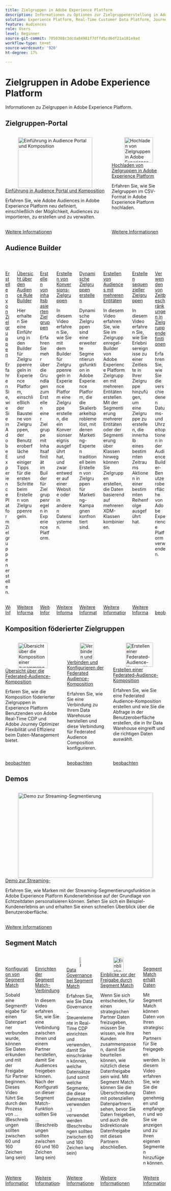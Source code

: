 ```yaml
---
title: Zielgruppen in Adobe Experience Platform
description: Informationen zu Optionen zur Zielgruppenerstellung in Adobe Experience Platform
solution: Experience Platform, Real-Time Customer Data Platform, Journey Optimizer
feature: Audiences
role: Users
level: Beginner
source-git-commit: 7050388c3dcda84981f7dffd5cd6df21a101e9ad
workflow-type: tm+mt
source-wordcount: '920'
ht-degree: 17%

---
```


# Zielgruppen in Adobe Experience Platform

Informationen zu Zielgruppen in Adobe Experience Platform.

## Zielgruppen-Portal

<!-- CARDS
* introduction-to-audience-portal-and-composition.md
* upload-audiences.md
-->
<!-- START CARDS HTML - DO NOT MODIFY BY HAND -->
<div class="columns">
    <div class="column is-half-tablet is-half-desktop is-one-third-widescreen" aria-label="Introduction to Audience Portal and Composition">
        <div class="card" style="height: 100%; display: flex; flex-direction: column; height: 100%;">
            <div class="card-image">
                <figure class="image x-is-16by9">
                    <a href="introduction-to-audience-portal-and-composition.md" title="Einführung in Audience Portal und Komposition" target="_blank" rel="referrer">
                        <img class="is-bordered-r-small" src="https://video.tv.adobe.com/v/3423366/?format=jpeg&nocache=1740173577252&captions=ger" alt="Einführung in Audience Portal und Komposition"
                             style="width: 100%; aspect-ratio: 16 / 9; object-fit: cover; overflow: hidden; display: block; margin: auto;">
                    </a>
                </figure>
            </div>
            <div class="card-content is-padded-small" style="display: flex; flex-direction: column; flex-grow: 1; justify-content: space-between;">
                <div class="top-card-content">
                    <p class="headline is-size-6 has-text-weight-bold">
                        <a href="introduction-to-audience-portal-and-composition.md" target="_blank" rel="referrer" title="Einführung in Audience Portal und Komposition">Einführung in Audience Portal und Komposition</a>
                    </p>
                    <p class="is-size-6">Erfahren Sie, wie Adobe Audiences in Adobe Experience Platform neu definiert, einschließlich der Möglichkeit, Audiences zu importieren, zu erstellen und zu verwalten.</p>
                </div>
                <a href="introduction-to-audience-portal-and-composition.md" target="_blank" rel="referrer" class="spectrum-Button spectrum-Button--outline spectrum-Button--primary spectrum-Button--sizeM" style="align-self: flex-start; margin-top: 1rem;">
                    <span class="spectrum-Button-label has-no-wrap has-text-weight-bold">Weitere Informationen</span>
                </a>
            </div>
        </div>
    </div>
    <div class="column is-half-tablet is-half-desktop is-one-third-widescreen" aria-label="Upload audiences into Adobe Experience Platform">
        <div class="card" style="height: 100%; display: flex; flex-direction: column; height: 100%;">
            <div class="card-image">
                <figure class="image x-is-16by9">
                    <a href="upload-audiences.md" title="Hochladen von Zielgruppen in Adobe Experience Platform" target="_blank" rel="referrer">
                        <img class="is-bordered-r-small" src="https://video.tv.adobe.com/v/3423357/?format=jpeg&nocache=1740173577237&captions=ger" alt="Hochladen von Zielgruppen in Adobe Experience Platform"
                             style="width: 100%; aspect-ratio: 16 / 9; object-fit: cover; overflow: hidden; display: block; margin: auto;">
                    </a>
                </figure>
            </div>
            <div class="card-content is-padded-small" style="display: flex; flex-direction: column; flex-grow: 1; justify-content: space-between;">
                <div class="top-card-content">
                    <p class="headline is-size-6 has-text-weight-bold">
                        <a href="upload-audiences.md" target="_blank" rel="referrer" title="Hochladen von Zielgruppen in Adobe Experience Platform">Hochladen von Zielgruppen in Adobe Experience Platform</a>
                    </p>
                    <p class="is-size-6">Erfahren Sie, wie Sie Zielgruppen im CSV-Format in Adobe Experience Platform hochladen.</p>
                </div>
                <a href="upload-audiences.md" target="_blank" rel="referrer" class="spectrum-Button spectrum-Button--outline spectrum-Button--primary spectrum-Button--sizeM" style="align-self: flex-start; margin-top: 1rem;">
                    <span class="spectrum-Button-label has-no-wrap has-text-weight-bold">Weitere Informationen</span>
                </a>
            </div>
        </div>
    </div>
</div>
<!-- END CARDS HTML - DO NOT MODIFY BY HAND -->

## Audience Builder

<!-- CARDS
* audience-builder/create-audiences.md
* audience-builder/audience-builder/create-audiences-with-b2b-data.md
* audience-builder/audience-builder/create-audiences-from-existing-audiences.md
* audience-builder/audience-rule-builder-overview.md
* audience-builder/create-content-based-audiences.md
* audience-builder/create-conversion-audiences.md
* audience-builder/create-dynamic-audiences.md
* audience-builder/create-multi-entity-audiences.md
* audience-builder/create-sequential-audiences.md
* audience-builder/time-constraints.md
-->
<!-- START CARDS HTML - DO NOT MODIFY BY HAND -->
<div class="columns">
    <div class="column is-half-tablet is-half-desktop is-one-third-widescreen" aria-label="Create audiences">
        <div class="card" style="height: 100%; display: flex; flex-direction: column; height: 100%;">
            <div class="card-image">
                <figure class="image x-is-16by9">
                    <a href="audience-builder/create-audiences.md" title="Erstellen von Zielgruppen" target="_blank" rel="referrer">
                        <img class="is-bordered-r-small" src="https://video.tv.adobe.com/v/31580?format=jpeg&nocache=1740173578323&captions=ger" alt="Erstellen von Zielgruppen"
                             style="width: 100%; aspect-ratio: 16 / 9; object-fit: cover; overflow: hidden; display: block; margin: auto;">
                    </a>
                </figure>
            </div>
            <div class="card-content is-padded-small" style="display: flex; flex-direction: column; flex-grow: 1; justify-content: space-between;">
                <div class="top-card-content">
                    <p class="headline is-size-6 has-text-weight-bold">
                        <a href="audience-builder/create-audiences.md" target="_blank" rel="referrer" title="Erstellen von Zielgruppen">Erstellen von Zielgruppen</a>
                    </p>
                    <p class="is-size-6">Erfahren Sie, wie Sie in Adobe Experience Platform Zielgruppen erstellen.</p>
                </div>
                <a href="audience-builder/create-audiences.md" target="_blank" rel="referrer" class="spectrum-Button spectrum-Button--outline spectrum-Button--primary spectrum-Button--sizeM" style="align-self: flex-start; margin-top: 1rem;">
                    <span class="spectrum-Button-label has-no-wrap has-text-weight-bold">Weitere Informationen</span>
                </a>
            </div>
        </div>
    </div>
    <div class="column is-half-tablet is-half-desktop is-one-third-widescreen" aria-label="Audience rule builder overview">
        <div class="card" style="height: 100%; display: flex; flex-direction: column; height: 100%;">
            <div class="card-image">
                <figure class="image x-is-16by9">
                    <a href="audience-builder/audience-rule-builder-overview.md" title="Übersicht über den Builder für Zielgruppenregeln" target="_blank" rel="referrer">
                        <img class="is-bordered-r-small" src="https://video.tv.adobe.com/v/333301/?format=jpeg&nocache=1740173578357" alt="Übersicht über den Builder für Zielgruppenregeln"
                             style="width: 100%; aspect-ratio: 16 / 9; object-fit: cover; overflow: hidden; display: block; margin: auto;">
                    </a>
                </figure>
            </div>
            <div class="card-content is-padded-small" style="display: flex; flex-direction: column; flex-grow: 1; justify-content: space-between;">
                <div class="top-card-content">
                    <p class="headline is-size-6 has-text-weight-bold">
                        <a href="audience-builder/audience-rule-builder-overview.md" target="_blank" rel="referrer" title="Übersicht über den Builder für Zielgruppenregeln">Übersicht über den Audience Rule Builder</a>
                    </p>
                    <p class="is-size-6">Hier erhalten Sie eine Einführung in den Builder für Zielgruppenregeln in Experience Platform, einschließlich der Bausteine von Zielgruppen, der Benutzeroberfläche und einiger Tipps für die ersten Schritte beim Erstellen von Zielgruppenregeln.</p>
                </div>
                <a href="audience-builder/audience-rule-builder-overview.md" target="_blank" rel="referrer" class="spectrum-Button spectrum-Button--outline spectrum-Button--primary spectrum-Button--sizeM" style="align-self: flex-start; margin-top: 1rem;">
                    <span class="spectrum-Button-label has-no-wrap has-text-weight-bold">Weitere Informationen</span>
                </a>
            </div>
        </div>
    </div>
    <div class="column is-half-tablet is-half-desktop is-one-third-widescreen" aria-label="Create content-based audiences">
        <div class="card" style="height: 100%; display: flex; flex-direction: column; height: 100%;">
            <div class="card-image">
                <figure class="image x-is-16by9">
                    <a href="audience-builder/create-content-based-audiences.md" title="Erstellen von inhaltsbasierten Zielgruppen" target="_blank" rel="referrer">
                        <img class="is-bordered-r-small" src="https://video.tv.adobe.com/v/333302/?format=jpeg&nocache=1740173578346" alt="Erstellen von inhaltsbasierten Zielgruppen"
                             style="width: 100%; aspect-ratio: 16 / 9; object-fit: cover; overflow: hidden; display: block; margin: auto;">
                    </a>
                </figure>
            </div>
            <div class="card-content is-padded-small" style="display: flex; flex-direction: column; flex-grow: 1; justify-content: space-between;">
                <div class="top-card-content">
                    <p class="headline is-size-6 has-text-weight-bold">
                        <a href="audience-builder/create-content-based-audiences.md" target="_blank" rel="referrer" title="Erstellen von inhaltsbasierten Zielgruppen">Erstellen von inhaltsbasierten Zielgruppen</a>
                    </p>
                    <p class="is-size-6">Erfahren Sie mehr über die Grundlagen zum Erstellen einer Zielgruppe mit Inhaltsaffinität im Builder für Zielgruppenregeln in Experience Platform.</p>
                </div>
                <a href="audience-builder/create-content-based-audiences.md" target="_blank" rel="referrer" class="spectrum-Button spectrum-Button--outline spectrum-Button--primary spectrum-Button--sizeM" style="align-self: flex-start; margin-top: 1rem;">
                    <span class="spectrum-Button-label has-no-wrap has-text-weight-bold">Weitere Informationen</span>
                </a>
            </div>
        </div>
    </div>
    <div class="column is-half-tablet is-half-desktop is-one-third-widescreen" aria-label="Create conversion audiences">
        <div class="card" style="height: 100%; display: flex; flex-direction: column; height: 100%;">
            <div class="card-image">
                <figure class="image x-is-16by9">
                    <a href="audience-builder/create-conversion-audiences.md" title="Erstellen von Konversionszielgruppen" target="_blank" rel="referrer">
                        <img class="is-bordered-r-small" src="https://video.tv.adobe.com/v/333303/?format=jpeg&nocache=1740173578309" alt="Erstellen von Konversionszielgruppen"
                             style="width: 100%; aspect-ratio: 16 / 9; object-fit: cover; overflow: hidden; display: block; margin: auto;">
                    </a>
                </figure>
            </div>
            <div class="card-content is-padded-small" style="display: flex; flex-direction: column; flex-grow: 1; justify-content: space-between;">
                <div class="top-card-content">
                    <p class="headline is-size-6 has-text-weight-bold">
                        <a href="audience-builder/create-conversion-audiences.md" target="_blank" rel="referrer" title="Erstellen von Konversionszielgruppen">Erstellen von Konversions-Zielgruppen</a>
                    </p>
                    <p class="is-size-6">In diesem Video erfahren Sie, wie Sie mit dem Builder für Zielgruppenregeln in Experience Platform eine Zielgruppe erstellen, die ein Konversionsereignis ausgeführt hat, und zwar entweder auf einer Website oder in anderen Datensystemen.</p>
                </div>
                <a href="audience-builder/create-conversion-audiences.md" target="_blank" rel="referrer" class="spectrum-Button spectrum-Button--outline spectrum-Button--primary spectrum-Button--sizeM" style="align-self: flex-start; margin-top: 1rem;">
                    <span class="spectrum-Button-label has-no-wrap has-text-weight-bold">Weitere Informationen</span>
                </a>
            </div>
        </div>
    </div>
    <div class="column is-half-tablet is-half-desktop is-one-third-widescreen" aria-label="Create dynamic audiences">
        <div class="card" style="height: 100%; display: flex; flex-direction: column; height: 100%;">
            <div class="card-image">
                <figure class="image x-is-16by9">
                    <a href="audience-builder/create-dynamic-audiences.md" title="Dynamische Zielgruppen erstellen" target="_blank" rel="referrer">
                        <img class="is-bordered-r-small" src="https://video.tv.adobe.com/v/34307?format=jpeg&nocache=1740173578383&captions=ger" alt="Dynamische Zielgruppen erstellen"
                             style="width: 100%; aspect-ratio: 16 / 9; object-fit: cover; overflow: hidden; display: block; margin: auto;">
                    </a>
                </figure>
            </div>
            <div class="card-content is-padded-small" style="display: flex; flex-direction: column; flex-grow: 1; justify-content: space-between;">
                <div class="top-card-content">
                    <p class="headline is-size-6 has-text-weight-bold">
                        <a href="audience-builder/create-dynamic-audiences.md" target="_blank" rel="referrer" title="Dynamische Zielgruppen erstellen">Dynamische Zielgruppen erstellen</a>
                    </p>
                    <p class="is-size-6">Dynamische Zielgruppen sind eine erweiterte Segmentierungsfunktion in Adobe Experience Platform, die die Skalierbarkeitsprobleme löst, mit denen Marketing-Experten traditionell beim Erstellen von Zielgruppen für Marketing-Kampagnen konfrontiert sind.</p>
                </div>
                <a href="audience-builder/create-dynamic-audiences.md" target="_blank" rel="referrer" class="spectrum-Button spectrum-Button--outline spectrum-Button--primary spectrum-Button--sizeM" style="align-self: flex-start; margin-top: 1rem;">
                    <span class="spectrum-Button-label has-no-wrap has-text-weight-bold">Weitere Informationen</span>
                </a>
            </div>
        </div>
    </div>
    <div class="column is-half-tablet is-half-desktop is-one-third-widescreen" aria-label="Create multi-entity audiences">
        <div class="card" style="height: 100%; display: flex; flex-direction: column; height: 100%;">
            <div class="card-image">
                <figure class="image x-is-16by9">
                    <a href="audience-builder/create-multi-entity-audiences.md" title="Erstellen von Audiences mit mehreren Entitäten" target="_blank" rel="referrer">
                        <img class="is-bordered-r-small" src="https://video.tv.adobe.com/v/32179?format=jpeg&nocache=1740173578335" alt="Erstellen von Audiences mit mehreren Entitäten"
                             style="width: 100%; aspect-ratio: 16 / 9; object-fit: cover; overflow: hidden; display: block; margin: auto;">
                    </a>
                </figure>
            </div>
            <div class="card-content is-padded-small" style="display: flex; flex-direction: column; flex-grow: 1; justify-content: space-between;">
                <div class="top-card-content">
                    <p class="headline is-size-6 has-text-weight-bold">
                        <a href="audience-builder/create-multi-entity-audiences.md" target="_blank" rel="referrer" title="Erstellen von Audiences mit mehreren Entitäten">Erstellen von Audiences mit mehreren Entitäten</a>
                    </p>
                    <p class="is-size-6">In diesem Video erfahren Sie, wie Sie im Zielgruppenregel-Builder von Adobe Experience Platform Zielgruppen mit mehreren Entitäten erstellen.  Mit der Segmentierung mehrerer Entitäten oder der Segmentierung über Klassen hinweg können Sie Zielgruppen erstellen, die Daten basierend auf mehreren XDM-Klassen kombinieren.</p>
                </div>
                <a href="audience-builder/create-multi-entity-audiences.md" target="_blank" rel="referrer" class="spectrum-Button spectrum-Button--outline spectrum-Button--primary spectrum-Button--sizeM" style="align-self: flex-start; margin-top: 1rem;">
                    <span class="spectrum-Button-label has-no-wrap has-text-weight-bold">Weitere Informationen</span>
                </a>
            </div>
        </div>
    </div>
    <div class="column is-half-tablet is-half-desktop is-one-third-widescreen" aria-label="Create sequential audiences">
        <div class="card" style="height: 100%; display: flex; flex-direction: column; height: 100%;">
            <div class="card-image">
                <figure class="image x-is-16by9">
                    <a href="audience-builder/create-sequential-audiences.md" title="Erstellen sequenzieller Zielgruppen" target="_blank" rel="referrer">
                        <img class="is-bordered-r-small" src="https://video.tv.adobe.com/v/333305/?format=jpeg&nocache=1740173578395" alt="Erstellen sequenzieller Zielgruppen"
                             style="width: 100%; aspect-ratio: 16 / 9; object-fit: cover; overflow: hidden; display: block; margin: auto;">
                    </a>
                </figure>
            </div>
            <div class="card-content is-padded-small" style="display: flex; flex-direction: column; flex-grow: 1; justify-content: space-between;">
                <div class="top-card-content">
                    <p class="headline is-size-6 has-text-weight-bold">
                        <a href="audience-builder/create-sequential-audiences.md" target="_blank" rel="referrer" title="Erstellen sequenzieller Zielgruppen">Erstellen sequenzieller Zielgruppen</a>
                    </p>
                    <p class="is-size-6">In diesem Video erfahren Sie, wie Sie Erlebnisereignisse zu einer Zeitleiste in Ihrer Zielgruppe hinzufügen, um eine Zielgruppe zu erstellen, die innerhalb eines bestimmten Zeitraums Aktionen in einer bestimmten Reihenfolge ausgeführt hat.</p>
                </div>
                <a href="audience-builder/create-sequential-audiences.md" target="_blank" rel="referrer" class="spectrum-Button spectrum-Button--outline spectrum-Button--primary spectrum-Button--sizeM" style="align-self: flex-start; margin-top: 1rem;">
                    <span class="spectrum-Button-label has-no-wrap has-text-weight-bold">Weitere Informationen</span>
                </a>
            </div>
        </div>
    </div>
    <div class="column is-half-tablet is-half-desktop is-one-third-widescreen" aria-label="Use time constraints in audience definitions">
        <div class="card" style="height: 100%; display: flex; flex-direction: column; height: 100%;">
            <div class="card-image">
                <figure class="image x-is-16by9">
                    <a href="audience-builder/time-constraints.md" title="Verwenden von Zeitbeschränkungen in Zielgruppendefinitionen" target="_blank" rel="referrer">
                        <img class="is-bordered-r-small" src="https://video.tv.adobe.com/v/3432259/?format=jpeg&nocache=1740173578369" alt="Verwenden von Zeitbeschränkungen in Zielgruppendefinitionen"
                             style="width: 100%; aspect-ratio: 16 / 9; object-fit: cover; overflow: hidden; display: block; margin: auto;">
                    </a>
                </figure>
            </div>
            <div class="card-content is-padded-small" style="display: flex; flex-direction: column; flex-grow: 1; justify-content: space-between;">
                <div class="top-card-content">
                    <p class="headline is-size-6 has-text-weight-bold">
                        <a href="audience-builder/time-constraints.md" target="_blank" rel="referrer" title="Verwenden von Zeitbeschränkungen in Zielgruppendefinitionen">Verwenden von Zeitbeschränkungen in Zielgruppendefinitionen</a>
                    </p>
                    <p class="is-size-6">Erfahren Sie, wie Sie die verschiedenen Datums- und Uhrzeitoptionen in der Audience Builder-Benutzeroberfläche von Adobe Experience Platform verwenden.</p>
                </div>
                <a href="audience-builder/time-constraints.md" target="_blank" rel="referrer" class="spectrum-Button spectrum-Button--outline spectrum-Button--primary spectrum-Button--sizeM" style="align-self: flex-start; margin-top: 1rem;">
                    <span class="spectrum-Button-label has-no-wrap has-text-weight-bold">beobachten</span>
                </a>
            </div>
        </div>
    </div>
</div>
<!-- END CARDS HTML - DO NOT MODIFY BY HAND -->

## Komposition föderierter Zielgruppen

<!-- CARDS
* fac/overview-of-federated-audience-composition.md
* fac/connect-and-configure-federated-audience-composition.md
* fac/create-a-federated-audience-composition.md
-->
<!-- START CARDS HTML - DO NOT MODIFY BY HAND -->
<div class="columns">
    <div class="column is-half-tablet is-half-desktop is-one-third-widescreen" aria-label="Overview of Federated Audience Composition">
        <div class="card" style="height: 100%; display: flex; flex-direction: column; height: 100%;">
            <div class="card-image">
                <figure class="image x-is-16by9">
                    <a href="fac/overview-of-federated-audience-composition.md" title="Übersicht über die Komposition einer zusammengeführten Zielgruppe" target="_blank" rel="referrer">
                        <img class="is-bordered-r-small" src="https://video.tv.adobe.com/v/3450894/?captions=ger&format=jpeg&nocache=1740173579477" alt="Übersicht über die Komposition einer zusammengeführten Zielgruppe"
                             style="width: 100%; aspect-ratio: 16 / 9; object-fit: cover; overflow: hidden; display: block; margin: auto;">
                    </a>
                </figure>
            </div>
            <div class="card-content is-padded-small" style="display: flex; flex-direction: column; flex-grow: 1; justify-content: space-between;">
                <div class="top-card-content">
                    <p class="headline is-size-6 has-text-weight-bold">
                        <a href="fac/overview-of-federated-audience-composition.md" target="_blank" rel="referrer" title="Übersicht über die Komposition einer zusammengeführten Zielgruppe">Übersicht über die Federated-Audience-Komposition</a>
                    </p>
                    <p class="is-size-6">Erfaren Sie, wie die Komposition föderierter Zielgruppen in Experience Platform Benutzenden von Adobe Real-Time CDP und Adobe Journey Optimizer Flexibilität und Effizienz beim Daten-Management bietet. </p>
                </div>
                <a href="fac/overview-of-federated-audience-composition.md" target="_blank" rel="referrer" class="spectrum-Button spectrum-Button--outline spectrum-Button--primary spectrum-Button--sizeM" style="align-self: flex-start; margin-top: 1rem;">
                    <span class="spectrum-Button-label has-no-wrap has-text-weight-bold">beobachten</span>
                </a>
            </div>
        </div>
    </div>
    <div class="column is-half-tablet is-half-desktop is-one-third-widescreen" aria-label="Connect and configure Federated Audience Composition">
        <div class="card" style="height: 100%; display: flex; flex-direction: column; height: 100%;">
            <div class="card-image">
                <figure class="image x-is-16by9">
                    <a href="fac/connect-and-configure-federated-audience-composition.md" title="Verbinden und Konfigurieren der Federated Audience-Komposition" target="_blank" rel="referrer">
                        <img class="is-bordered-r-small" src="https://video.tv.adobe.com/v/3451565/?captions=ger&format=jpeg&nocache=1740173579488" alt="Verbinden und Konfigurieren der Federated Audience-Komposition"
                             style="width: 100%; aspect-ratio: 16 / 9; object-fit: cover; overflow: hidden; display: block; margin: auto;">
                    </a>
                </figure>
            </div>
            <div class="card-content is-padded-small" style="display: flex; flex-direction: column; flex-grow: 1; justify-content: space-between;">
                <div class="top-card-content">
                    <p class="headline is-size-6 has-text-weight-bold">
                        <a href="fac/connect-and-configure-federated-audience-composition.md" target="_blank" rel="referrer" title="Verbinden und Konfigurieren der Federated Audience-Komposition">Verbinden und Konfigurieren der Federated Audience-Komposition</a>
                    </p>
                    <p class="is-size-6">Erfahren Sie, wie Sie eine Verbindung zu Ihrem Data Warehouse herstellen und diese Verbindung für Federated Audience Composition konfigurieren.</p>
                </div>
                <a href="fac/connect-and-configure-federated-audience-composition.md" target="_blank" rel="referrer" class="spectrum-Button spectrum-Button--outline spectrum-Button--primary spectrum-Button--sizeM" style="align-self: flex-start; margin-top: 1rem;">
                    <span class="spectrum-Button-label has-no-wrap has-text-weight-bold">beobachten</span>
                </a>
            </div>
        </div>
    </div>
    <div class="column is-half-tablet is-half-desktop is-one-third-widescreen" aria-label="Create a Federated Audience Composition">
        <div class="card" style="height: 100%; display: flex; flex-direction: column; height: 100%;">
            <div class="card-image">
                <figure class="image x-is-16by9">
                    <a href="fac/create-a-federated-audience-composition.md" title="Erstellen einer Federated-Audience-Komposition" target="_blank" rel="referrer">
                        <img class="is-bordered-r-small" src="https://video.tv.adobe.com/v/3448587/?format=jpeg&nocache=1740173579467&captions=ger" alt="Erstellen einer Federated-Audience-Komposition"
                             style="width: 100%; aspect-ratio: 16 / 9; object-fit: cover; overflow: hidden; display: block; margin: auto;">
                    </a>
                </figure>
            </div>
            <div class="card-content is-padded-small" style="display: flex; flex-direction: column; flex-grow: 1; justify-content: space-between;">
                <div class="top-card-content">
                    <p class="headline is-size-6 has-text-weight-bold">
                        <a href="fac/create-a-federated-audience-composition.md" target="_blank" rel="referrer" title="Erstellen einer Federated-Audience-Komposition">Erstellen einer Federated-Audience-Komposition</a>
                    </p>
                    <p class="is-size-6">Erfahren Sie, wie Sie eine Federated Audience-Komposition erstellen und wie Sie die Abfrage in der Benutzeroberfläche erstellen, die in Ihr Data Warehouse eingreift und die richtigen Daten auswählt.</p>
                </div>
                <a href="fac/create-a-federated-audience-composition.md" target="_blank" rel="referrer" class="spectrum-Button spectrum-Button--outline spectrum-Button--primary spectrum-Button--sizeM" style="align-self: flex-start; margin-top: 1rem;">
                    <span class="spectrum-Button-label has-no-wrap has-text-weight-bold">beobachten</span>
                </a>
            </div>
        </div>
    </div>
</div>
<!-- END CARDS HTML - DO NOT MODIFY BY HAND -->

## Demos

<!-- CARDS
* streaming-segmentation-demo.md
-->
<!-- START CARDS HTML - DO NOT MODIFY BY HAND -->
<div class="columns">
    <div class="column is-half-tablet is-half-desktop is-one-third-widescreen" aria-label="Streaming Segmentation demo">
        <div class="card" style="height: 100%; display: flex; flex-direction: column; height: 100%;">
            <div class="card-image">
                <figure class="image x-is-16by9">
                    <a href="streaming-segmentation-demo.md" title="Demo zur Streaming-Segmentierung" target="_blank" rel="referrer">
                        <img class="is-bordered-r-small" src="https://video.tv.adobe.com/v/40063?format=jpeg&nocache=1740173579663&captions=ger" alt="Demo zur Streaming-Segmentierung"
                             style="width: 100%; aspect-ratio: 16 / 9; object-fit: cover; overflow: hidden; display: block; margin: auto;">
                    </a>
                </figure>
            </div>
            <div class="card-content is-padded-small" style="display: flex; flex-direction: column; flex-grow: 1; justify-content: space-between;">
                <div class="top-card-content">
                    <p class="headline is-size-6 has-text-weight-bold">
                        <a href="streaming-segmentation-demo.md" target="_blank" rel="referrer" title="Demo zur Streaming-Segmentierung">Demo zur Streaming-</a>
                    </p>
                    <p class="is-size-6">Erfahren Sie, wie Marken mit der Streaming-Segmentierungsfunktion in Adobe Experience Platform Kundenerlebnisse auf der Grundlage von Echtzeitdaten personalisieren können. Sehen Sie sich ein Beispiel-Kundenerlebnis an und erhalten Sie einen schnellen Überblick über die Benutzeroberfläche.</p>
                </div>
                <a href="streaming-segmentation-demo.md" target="_blank" rel="referrer" class="spectrum-Button spectrum-Button--outline spectrum-Button--primary spectrum-Button--sizeM" style="align-self: flex-start; margin-top: 1rem;">
                    <span class="spectrum-Button-label has-no-wrap has-text-weight-bold">Weitere Informationen</span>
                </a>
            </div>
        </div>
    </div>
</div>
<!-- END CARDS HTML - DO NOT MODIFY BY HAND -->

## Segment Match

<!-- CARDS
* ../segments/segment-match-configuration-flow.md
* ../segments/segment-match-connection-setup.md
* ../segments/segment-match-data-governance.md
* ../segments/segment-match-pre-share-insights.md
* ../segments/segment-match-receiving-data.md
-->
<!-- START CARDS HTML - DO NOT MODIFY BY HAND -->
<div class="columns">
    <div class="column is-half-tablet is-half-desktop is-one-third-widescreen" aria-label="Segment Match configuration flow">
        <div class="card" style="height: 100%; display: flex; flex-direction: column; height: 100%;">
            <div class="card-image">
                <figure class="image x-is-16by9">
                    <a href="../segments/segment-match-configuration-flow.md" title="Konfiguration von Segment Match" target="_blank" rel="referrer">
                        <img class="is-bordered-r-small" src="https://video.tv.adobe.com/v/3411815/?format=jpeg&nocache=1740173579850&captions=ger" alt="Konfiguration von Segment Match"
                             style="width: 100%; aspect-ratio: 16 / 9; object-fit: cover; overflow: hidden; display: block; margin: auto;">
                    </a>
                </figure>
            </div>
            <div class="card-content is-padded-small" style="display: flex; flex-direction: column; flex-grow: 1; justify-content: space-between;">
                <div class="top-card-content">
                    <p class="headline is-size-6 has-text-weight-bold">
                        <a href="../segments/segment-match-configuration-flow.md" target="_blank" rel="referrer" title="Konfiguration von Segment Match">Konfiguration von Segment Match</a>
                    </p>
                    <p class="is-size-6">Sobald eine Segmentfreigabe für einen Datenpartner verbunden wurde, können Sie Daten erkunden und mit der Freigabe für Partner beginnen. Dieses Video führt Sie durch den Prozess von … (Beschreibungen sollten zwischen 60 und 160 Zeichen lang sein)</p>
                </div>
                <a href="../segments/segment-match-configuration-flow.md" target="_blank" rel="referrer" class="spectrum-Button spectrum-Button--outline spectrum-Button--primary spectrum-Button--sizeM" style="align-self: flex-start; margin-top: 1rem;">
                    <span class="spectrum-Button-label has-no-wrap has-text-weight-bold">Weitere Informationen</span>
                </a>
            </div>
        </div>
    </div>
    <div class="column is-half-tablet is-half-desktop is-one-third-widescreen" aria-label="Segment Match connection setup">
        <div class="card" style="height: 100%; display: flex; flex-direction: column; height: 100%;">
            <div class="card-image">
                <figure class="image x-is-16by9">
                    <a href="../segments/segment-match-connection-setup.md" title="Einrichten der Segment Match-Verbindung" target="_blank" rel="referrer">
                        <img class="is-bordered-r-small" src="https://video.tv.adobe.com/v/3413523/?format=jpeg&nocache=1740173579840&captions=ger" alt="Einrichten der Segment Match-Verbindung"
                             style="width: 100%; aspect-ratio: 16 / 9; object-fit: cover; overflow: hidden; display: block; margin: auto;">
                    </a>
                </figure>
            </div>
            <div class="card-content is-padded-small" style="display: flex; flex-direction: column; flex-grow: 1; justify-content: space-between;">
                <div class="top-card-content">
                    <p class="headline is-size-6 has-text-weight-bold">
                        <a href="../segments/segment-match-connection-setup.md" target="_blank" rel="referrer" title="Einrichten der Segment Match-Verbindung">Einrichten der Segment Match-Verbindung</a>
                    </p>
                    <p class="is-size-6">In diesem Video erfahren Sie, wie Sie eine Verbindung zwischen Ihnen und einem Partner herstellen, damit Sie Audiences freigeben können. Nach der Konfiguration dieser Segment Match-Funktion sollten Sie … (Beschreibungen sollten zwischen 60 und 160 Zeichen lang sein)</p>
                </div>
                <a href="../segments/segment-match-connection-setup.md" target="_blank" rel="referrer" class="spectrum-Button spectrum-Button--outline spectrum-Button--primary spectrum-Button--sizeM" style="align-self: flex-start; margin-top: 1rem;">
                    <span class="spectrum-Button-label has-no-wrap has-text-weight-bold">Weitere Informationen</span>
                </a>
            </div>
        </div>
    </div>
    <div class="column is-half-tablet is-half-desktop is-one-third-widescreen" aria-label="Segment Match data governance">
        <div class="card" style="height: 100%; display: flex; flex-direction: column; height: 100%;">
            <div class="card-image">
                <figure class="image x-is-16by9">
                    <a href="../segments/segment-match-data-governance.md" title="Data Governance bei Segment Match" target="_blank" rel="referrer">
                        <img class="is-bordered-r-small" src="https://video.tv.adobe.com/v/3413524/?format=jpeg&nocache=1740173579862&captions=ger" alt="Data Governance bei Segment Match"
                             style="width: 100%; aspect-ratio: 16 / 9; object-fit: cover; overflow: hidden; display: block; margin: auto;">
                    </a>
                </figure>
            </div>
            <div class="card-content is-padded-small" style="display: flex; flex-direction: column; flex-grow: 1; justify-content: space-between;">
                <div class="top-card-content">
                    <p class="headline is-size-6 has-text-weight-bold">
                        <a href="../segments/segment-match-data-governance.md" target="_blank" rel="referrer" title="Data Governance bei Segment Match">Data Governance bei Segment Match</a>
                    </p>
                    <p class="is-size-6">Erfahren Sie, wie Sie Data Governance-Steuerelemente in Real-Time CDP einrichten und verwenden, damit Sie einschränken können, welche Datensätze (und somit welche Segmente, die diese Datensätze verwenden …) verwendet werden (Beschreibungen sollten zwischen 60 und 160 Zeichen lang sein)</p>
                </div>
                <a href="../segments/segment-match-data-governance.md" target="_blank" rel="referrer" class="spectrum-Button spectrum-Button--outline spectrum-Button--primary spectrum-Button--sizeM" style="align-self: flex-start; margin-top: 1rem;">
                    <span class="spectrum-Button-label has-no-wrap has-text-weight-bold">Weitere Informationen</span>
                </a>
            </div>
        </div>
    </div>
    <div class="column is-half-tablet is-half-desktop is-one-third-widescreen" aria-label="Segment Match pre-share insights">
        <div class="card" style="height: 100%; display: flex; flex-direction: column; height: 100%;">
            <div class="card-image">
                <figure class="image x-is-16by9">
                    <a href="../segments/segment-match-pre-share-insights.md" title="Einblicke vor der Freigabe durch Segment Match" target="_blank" rel="referrer">
                        <img class="is-bordered-r-small" src="https://video.tv.adobe.com/v/3413522/?format=jpeg&nocache=1740173579872&captions=ger" alt="Einblicke vor der Freigabe durch Segment Match"
                             style="width: 100%; aspect-ratio: 16 / 9; object-fit: cover; overflow: hidden; display: block; margin: auto;">
                    </a>
                </figure>
            </div>
            <div class="card-content is-padded-small" style="display: flex; flex-direction: column; flex-grow: 1; justify-content: space-between;">
                <div class="top-card-content">
                    <p class="headline is-size-6 has-text-weight-bold">
                        <a href="../segments/segment-match-pre-share-insights.md" target="_blank" rel="referrer" title="Einblicke vor der Freigabe durch Segment Match">Einblicke vor der Freigabe durch Segment Match</a>
                    </p>
                    <p class="is-size-6">Wenn Sie sich entscheiden, für einen strategischen Partner Daten freizugeben, müssen Sie wissen, wie Ihre Kunden zusammenpassen, damit Sie beurteilen können, wie nützlich diese Datenfreigabe sein wird. Mit Segment Match können Sie die Überschneidung mit potenziellen Datenpartnern sehen, bevor Sie Daten freigeben, und auch die bidirektionale Datenfreigabe mit diesen Partnern abschließen.</p>
                </div>
                <a href="../segments/segment-match-pre-share-insights.md" target="_blank" rel="referrer" class="spectrum-Button spectrum-Button--outline spectrum-Button--primary spectrum-Button--sizeM" style="align-self: flex-start; margin-top: 1rem;">
                    <span class="spectrum-Button-label has-no-wrap has-text-weight-bold">Weitere Informationen</span>
                </a>
            </div>
        </div>
    </div>
    <div class="column is-half-tablet is-half-desktop is-one-third-widescreen" aria-label="Segment Match receiving data">
        <div class="card" style="height: 100%; display: flex; flex-direction: column; height: 100%;">
            <div class="card-image">
                <figure class="image x-is-16by9">
                    <a href="../segments/segment-match-receiving-data.md" title="Segment Match erhält Daten" target="_blank" rel="referrer">
                        <img class="is-bordered-r-small" src="https://video.tv.adobe.com/v/3417573/?format=jpeg&nocache=1740173579825&captions=ger" alt="Segment Match erhält Daten"
                             style="width: 100%; aspect-ratio: 16 / 9; object-fit: cover; overflow: hidden; display: block; margin: auto;">
                    </a>
                </figure>
            </div>
            <div class="card-content is-padded-small" style="display: flex; flex-direction: column; flex-grow: 1; justify-content: space-between;">
                <div class="top-card-content">
                    <p class="headline is-size-6 has-text-weight-bold">
                        <a href="../segments/segment-match-receiving-data.md" target="_blank" rel="referrer" title="Segment Match erhält Daten">Segment Match erhält Daten</a>
                    </p>
                    <p class="is-size-6">Mit Segment Match können Daten von Ihren strategischen Partnern für Sie freigegeben werden. In diesem Video erfahren Sie, wie Sie die Daten genehmigen und empfangen und wo Sie sie anzeigen und zu Ihren eigenen Segmenten hinzufügen können.</p>
                </div>
                <a href="../segments/segment-match-receiving-data.md" target="_blank" rel="referrer" class="spectrum-Button spectrum-Button--outline spectrum-Button--primary spectrum-Button--sizeM" style="align-self: flex-start; margin-top: 1rem;">
                    <span class="spectrum-Button-label has-no-wrap has-text-weight-bold">Weitere Informationen</span>
                </a>
            </div>
        </div>
    </div>
</div>
<!-- END CARDS HTML - DO NOT MODIFY BY HAND -->